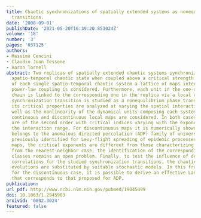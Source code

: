 ```yaml
---
title: Chaotic synchronizations of spatially extended systems as nonequilibrium phase
  transitions.
date: '2008-09-01'
publishDate: '2021-05-20T16:39:20.853024Z'
volume: '18'
number: '3'
pages: '037125'
authors:
- Massimo Cencini
- Claudio Juan Tessone
- Aaron Tornell
abstract: Two replicas of spatially extended chaotic systems synchronize to a common
  spatio-temporal chaotic state when coupled above a critical strength. As a prototype
  of each single spatio-temporal chaotic system a lattice of maps interacting via
  power-law coupling is considered. Furthermore, each unit in the one-dimensional
  chain is linked to the corresponding one in the replica via a local coupling. The
  synchronization transition is studied as a nonequilibrium phase transition, and
  its critical properties are analyzed at varying the spatial interaction range as
  well as the nonlinearity of the dynamical units composing each system. In particular,
  continuous and discontinuous local maps are considered. In both cases the transitions
  are of the second order with critical indices varying with the exponent characterizing
  the interaction range. For discontinuous maps it is numerically shown that the transition
  belongs to the anomalous directed percolation (ADP) family of universality classes,
  previously identified for Levy-flight spreading of epidemic processes. For continuous
  maps, the critical exponents are different from those characterizing ADP, but apart
  from the nearest-neighbor case, the identification of the corresponding universality
  classes remains an open problem. Finally, to test the influence of deterministic
  correlations for the studied synchronization transitions, the chaotic dynamical
  evolutions are substituted by suitable stochastic models. In this framework and
  for the discontinuous case, it is possible to derive an effective Langevin description
  that corresponds to that proposed for ADP.
publication:
url_pdf: http://www.ncbi.nlm.nih.gov/pubmed/19045499
doi: 10.1063/1.2945903
arxivid: '0802.3024'
featured: false
---
```

